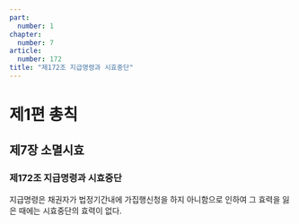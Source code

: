 ```yaml
---
part:
  number: 1
chapter:
  number: 7
article:
  number: 172
title: "제172조 지급명령과 시효중단"
---
```


# 제1편 총칙

## 제7장 소멸시효

### 제172조 지급명령과 시효중단

지급명령은 채권자가 법정기간내에 가집행신청을 하지 아니함으로 인하여 그 효력을 잃은 때에는 시효중단의 효력이 없다.
